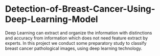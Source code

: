 # Detection-of-Breast-Cancer-Using-Deep-Learning-Model
Deep Learning can extract and organize the information with distinctions and accuracy from information which does not need feature extract by experts. In this project we conduct some preparatory study to classify breast cancer pathological images, using deep learning technology.
